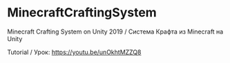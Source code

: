 ﻿# MinecraftCraftingSystem
Minecraft Crafting System on Unity 2019 / Система Крафта из Minecraft на Unity

Tutorial / Урок: https://youtu.be/unOkhtMZZQ8

